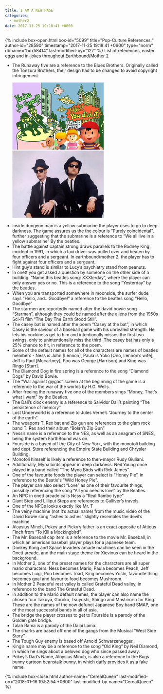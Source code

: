 ```yaml
---
title: I AM A NEW PAGE
categories:
  - mother2
date: 2017-11-25 19:18:41 +0600
---
```

{% include box-open.html box-id="5099" title="Pop-Culture References:" author-id="28590" timestamp="2017-11-25 19:18:41 +0600" type="norm" dbname="box58414" last-modified-by="127" %}
List of references, easter eggs and in-jokes throughout Earthbound/Mother 2 

<ul>
 <li>The Runaway five are a reference to the Blues Brothers. Originally called the Tonzura Brothers, their design had to be changed to avoid copyright infringement.</li>

<img src="Ness End Screen.jpg" title="Lucky and Gorgeous in Smash Bros. 64"  />&nbsp;&nbsp;&nbsp;&nbsp;&nbsp;<img src="blues brothers.jpg" title="Blue's Brothers" />

<li>Inside dungeon man is a yellow submarine the player uses to go to deep darkness. The game assures us the the colour is “Purely coincidental”, further suggesting that the submarine is a reference to “We all live in a yellow submarine” By the beatles. </li>

<li>The battle against captain strong draws parallels to the Rodney King incident in 1991, in which a taxi driver was pulled over and beaten by four officers and a sergeant. In earthbound/mother 2, the player has to fight against four officers and a sergeant. </li>

<li>Hint guy’s stand is similar to Lucy’s psychiatry stand from peanuts. </li>


<li>In onett you get asked a question by someone on the other side of a building: “Name this beatles song: XXXterday”, where the player can only answer yes or no. This is a  reference to the song “Yesterday” by the beatles. </li>

<li>When you are transported somewhere in moonside, the surfer dude says “Hello, and.. Goodbye!” a reference to the beatles song “Hello, Goodbye” </li>

<li>The starmen are reportedly named after the david bowie song “Starman”, although they could be named after the aliens from the 1950s Sci-Fi film “The Day The Earth Stood Still”.</li>

<li>The casey bat is named after the poem “Casey at the bat”, in which Casey is the saviour of a baseball game with his unrivaled strength. He lets his cockiness get to him and intentionally misses the first two swings, only to unintentionally miss the third. The casey bat has only a 25% chance to hit, in reference to the poem. </li>

<li>Some of the default names for all of the characters are names of beatles members - Ness is John [Lennon], Paula is Yoko [Ono, Lennon’s wife], Jeff is Paul [Mccartney], Poo was George [Harrison] and King was Ringo [Starr]. </li>

<li>The Diamond Dog in fire spring is a reference to the song “Diamond Dogs”  by David Bowie. </li>

<li>The “War against giygas” screen at the beginning of the game is a reference to the war of the worlds by H.G. Wells.</li>

<li>After freeing the runaway five one of the members sings “Money, That’s what I want” by the Beatles.</li>

<li>The Dali’s clock enemy is a reference to Salvidor Dali’s painting “The persistence of memory”</li>

<li>Lost Underworld is a reference to Jules Verne’s “Journey to the center of the earth”.</li>

<li>The weapons T. Rex bat and Zip gun are references to the glam rock band T. Rex and their album “Bolan’s Zip Gun” </li>

<li>Ness’s name is a reference to the NES, as well as an anagram of SNES, being the system EarthBound was on.</li>

<li>Fourside is a based off the City of New York, with the monotoli building and dept. Store referencing the Empire State Building and Chrysler Building. </li>

<li>Monotoli himself is likely a reference to then-mayor Rudy Giuliani. </li>

<li>Additionally, Myna birds appear in deep darkness. Neil Young once played in a band called “The Myna Birds with Rick James”. </li>

<li>One of the favourite foods the player can select is “Honey Pie”, in reference to the Beatle's "Wild Honey Pie". </li>

<li>The player can also select “Love” as one of their favourite things, possibly referencing the song “All you need is love” by the Beatles. </li>

<li>An NPC in onett arcade calls Ness a “Real Rambo type”</li>

<li>Giant Step and Lilliput Steps are references to Gulliver’s travels. </li>

<li>One of the NPCs looks exactly like Mr. T</li>

<li>The veiny machine (not it’s actual name) from the music video of the David Bowie song “ashes to ashes” slightly resembles the devil’s machine. </li>

<li>Aloysius Minch, Pokey and Picky’s father is an exact opposite of Atticus Finch from “To Kill a Mockingbird”.</li>

<li>The Mr. Baseball cap item is a reference to the movie Mr. Baseball, in which an american baseball player plays for a japanese team. </li>

<li>Donkey Kong and Space Invaders arcade machines can be seen in the Onett arcade, and the main stage theme for Xievious can be heard in the background. </li>

<li>In Mother 2, one of the preset names for the characters are all super mario characters. Ness becomes Mario, Paula becomes Peach, Jeff becomes Luigi, Poo becomes Toad, King becomes Yoshi, favourite thing becomes goal and favourite food becomes Mushroom. </li>

<li>In Mother 2 Peaceful rest valley is called Grateful Dead valley, in reference to the band The Grateful Dead. </li>

<li>In addition to the Mario default names, the player can also name the chosen four Takuya, Goroko, Tsuyoshi, Shingo and Mashirorin for King. These are the names of the now defunct Japanese Boy band SMAP, one of the most successful bands in all of asia. </li>

<li>The bridge the player crosses to get to Fourside is a parody of the Golden gate bridge. </li>


<li>Talah Rama is a parody of the Dalai Lama.</li>

<li>The sharks are based off one of the gangs from the Musical “West Side Story”.</li>

<li>The Tough Guy enemy is based off Arnold Schwarzenegger. </li>

<li>King’s name may be a reference to the song “Old King” by Neil Diamond, in which he sings about a beloved dog who since passed away.</li>

<li>Pokey’s Dad’s Name, Aloysius Minch, is also a reference to the Bugs bunny cartoon beanstalk bunny, in which daffy provides it as a fake name.</li>



</ul>


{% include box-close.html author-name="CerealQueen" last-modified-on="2018-01-16 19:52:54 +0600" last-modified-by-name="CerealQueen" %}
